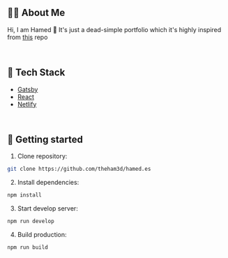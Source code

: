 ## 👨‍💻 About Me

Hi, I am Hamed 👋
It's just a dead-simple portfolio which it's highly inspired from [this](https://github.com/Safi1012/filipesantoscorrea.com) repo

<br/>

## 🎢 Tech Stack

- [Gatsby](https://www.gatsbyjs.org)
- [React](https://reactjs.org)
- [Netlify](https://www.netlify.com/)

<br/>

## 🚀 Getting started

1. Clone repository: 
```sh
git clone https://github.com/theham3d/hamed.es
```

2. Install dependencies: 
```sh
npm install
```

3. Start develop server: 
```sh
npm run develop
```

4. Build production: 
```sh
npm run build
```

